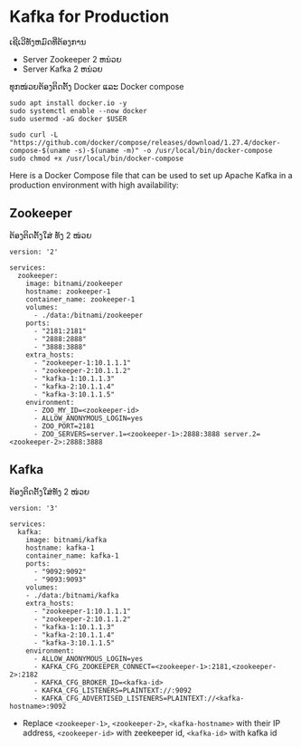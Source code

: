 # Kafka for Production
ເຊີເວີທັງຫມົດທີ່ຕ້ອງການ
- Server Zookeeper 2 ຫນ່ວຍ
- Server Kafka 2 ຫນ່ວຍ

ທຸກໜ່ວຍຕ້ອງຕິດຕັ້ງ Docker ແລະ Docker compose
```
sudo apt install docker.io -y
sudo systemctl enable --now docker
sudo usermod -aG docker $USER
```
```
sudo curl -L "https://github.com/docker/compose/releases/download/1.27.4/docker-compose-$(uname -s)-$(uname -m)" -o /usr/local/bin/docker-compose
sudo chmod +x /usr/local/bin/docker-compose
```
Here is a Docker Compose file that can be used to set up Apache Kafka in a production environment with high availability:
## Zookeeper
ຕ້ອງຕິດຕັ້ງໃສ່ ທັງ 2 ໜ່ວຍ
```
version: '2'

services:
  zookeeper:
    image: bitnami/zookeeper
    hostname: zookeeper-1
    container_name: zookeeper-1
    volumes:
      - ./data:/bitnami/zookeeper
    ports:
      - "2181:2181"
      - "2888:2888"
      - "3888:3888"
    extra_hosts:
      - "zookeeper-1:10.1.1.1"
      - "zookeeper-2:10.1.1.2"
      - "kafka-1:10.1.1.3"
      - "kafka-2:10.1.1.4"
      - "kafka-3:10.1.1.5"
    environment:
      - ZOO_MY_ID=<zookeeper-id>
      - ALLOW_ANONYMOUS_LOGIN=yes
      - ZOO_PORT=2181
      - ZOO_SERVERS=server.1=<zookeeper-1>:2888:3888 server.2=<zookeeper-2>:2888:3888
```

## Kafka
ຕ້ອງຕິດຕັ້ງໃສ່ທັງ 2 ໜ່ວຍ
```
version: '3'

services:
  kafka:
    image: bitnami/kafka
    hostname: kafka-1
    container_name: kafka-1
    ports:
      - "9092:9092"
      - "9093:9093"
    volumes:
    - ./data:/bitnami/kafka
    extra_hosts:
      - "zookeeper-1:10.1.1.1"
      - "zookeeper-2:10.1.1.2"
      - "kafka-1:10.1.1.3"
      - "kafka-2:10.1.1.4"
      - "kafka-3:10.1.1.5"
    environment:
      - ALLOW_ANONYMOUS_LOGIN=yes
      - KAFKA_CFG_ZOOKEEPER_CONNECT=<zookeeper-1>:2181,<zookeeper-2>:2182
      - KAFKA_CFG_BROKER_ID=<kafka-id>
      - KAFKA_CFG_LISTENERS=PLAINTEXT://:9092
      - KAFKA_CFG_ADVERTISED_LISTENERS=PLAINTEXT://<kafka-hostname>:9092
```
- Replace `<zookeeper-1>`, `<zookeeper-2>`, `<kafka-hostname>` with their IP address, `<zookeeper-id>` with zeekeeper id, `<kafka-id>` with kafka id